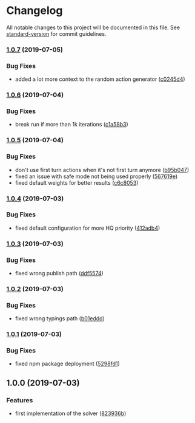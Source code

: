 # Changelog

All notable changes to this project will be documented in this file. See [standard-version](https://github.com/conventional-changelog/standard-version) for commit guidelines.

### [1.0.7](https://github.com/ffxiv-teamcraft/crafting-solver/compare/v1.0.6...v1.0.7) (2019-07-05)


### Bug Fixes

* added a lot more context to the random action generator ([c0245d4](https://github.com/ffxiv-teamcraft/crafting-solver/commit/c0245d4))



### [1.0.6](https://github.com/ffxiv-teamcraft/crafting-solver/compare/v1.0.5...v1.0.6) (2019-07-04)


### Bug Fixes

* break run if more than 1k iterations ([c1a58b3](https://github.com/ffxiv-teamcraft/crafting-solver/commit/c1a58b3))



### [1.0.5](https://github.com/ffxiv-teamcraft/crafting-solver/compare/v1.0.4...v1.0.5) (2019-07-04)


### Bug Fixes

* don't use first turn actions when it's not first turn anymore ([b95b047](https://github.com/ffxiv-teamcraft/crafting-solver/commit/b95b047))
* fixed an issue with safe mode not being used properly ([567619e](https://github.com/ffxiv-teamcraft/crafting-solver/commit/567619e))
* fixed default weights for better results ([c6c8053](https://github.com/ffxiv-teamcraft/crafting-solver/commit/c6c8053))



### [1.0.4](https://github.com/ffxiv-teamcraft/crafting-solver/compare/v1.0.3...v1.0.4) (2019-07-03)


### Bug Fixes

* fixed default configuration for more HQ priority ([412adb4](https://github.com/ffxiv-teamcraft/crafting-solver/commit/412adb4))



### [1.0.3](https://github.com/ffxiv-teamcraft/crafting-solver/compare/v1.0.2...v1.0.3) (2019-07-03)


### Bug Fixes

* fixed wrong publish path ([ddf5574](https://github.com/ffxiv-teamcraft/crafting-solver/commit/ddf5574))



### [1.0.2](https://github.com/ffxiv-teamcraft/crafting-solver/compare/v1.0.1...v1.0.2) (2019-07-03)


### Bug Fixes

* fixed wrong typings path ([b01eddd](https://github.com/ffxiv-teamcraft/crafting-solver/commit/b01eddd))



### [1.0.1](https://github.com/ffxiv-teamcraft/crafting-solver/compare/v1.0.0...v1.0.1) (2019-07-03)


### Bug Fixes

* fixed npm package deployment ([5298fd1](https://github.com/ffxiv-teamcraft/crafting-solver/commit/5298fd1))



## 1.0.0 (2019-07-03)


### Features

* first implementation of the solver ([823936b](https://github.com/ffxiv-teamcraft/crafting-solver/commit/823936b))
